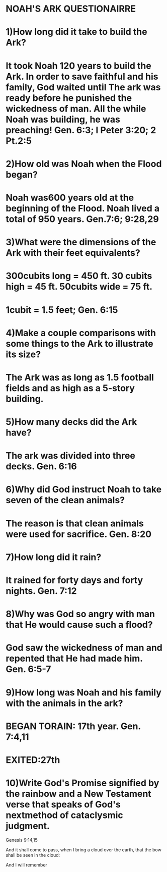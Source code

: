 # NOAH'S ARK QUESTIONAIRRE

# 1)How long did it take to build the Ark?

# It took Noah 120 years to build the Ark. In order to save faithful and his family, God waited until The ark was ready before he punished the wickedness of man. All the while Noah was building, he was preaching! Gen. 6:3; I Peter 3:20; 2 Pt.2:5

# 2)How old was Noah when the Flood began?

# Noah was600 years old at the beginning of the Flood. Noah lived a total of 950 years. Gen.7:6; 9:28,29

# 3)What were the dimensions of the Ark with their feet equivalents?

# 300cubits long = 450 ft. 30 cubits high = 45 ft. 50cubits wide = 75 ft.

# 1cubit = 1.5 feet; Gen. 6:15

# 4)Make a couple comparisons with some things to the Ark to illustrate its size?

# The Ark was as long as 1.5 football fields and as high as a 5-story building.

# 5)How many decks did the Ark have?

# The ark was divided into three decks. Gen. 6:16

# 6)Why did God instruct Noah to take seven of the clean animals?

# The reason is that clean animals were used for sacrifice. Gen. 8:20

# 7)How long did it rain?

# It rained for forty days and forty nights. Gen. 7:12

# 8)Why was God so angry with man that He would cause such a flood?

# God saw the wickedness of man and repented that He had made him. Gen. 6:5-7

# 9)How long was Noah and his family with the animals in the ark?

# BEGAN TORAIN: 17th year. Gen. 7:4,11

# EXITED:27th

# 10)Write God's Promise signified by the rainbow and a New Testament verse that speaks of God's nextmethod of cataclysmic judgment.

Genesis 9:14,15

And it shall come to pass, when I bring a cloud over the earth, that the bow shall be seen in the cloud:

And I will remember
